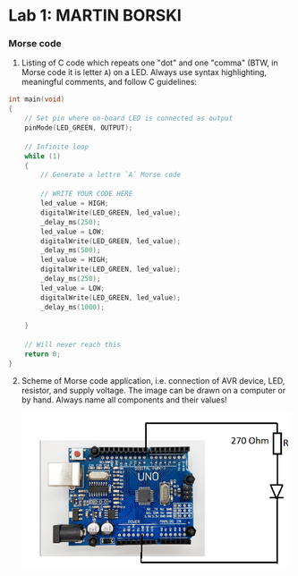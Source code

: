 # Lab 1: MARTIN BORSKI

### Morse code

1. Listing of C code which repeats one "dot" and one "comma" (BTW, in Morse code it is letter `A`) on a LED. Always use syntax highlighting, meaningful comments, and follow C guidelines:

```c
int main(void)
{
    // Set pin where on-board LED is connected as output
    pinMode(LED_GREEN, OUTPUT);

    // Infinite loop
    while (1)
    {
        // Generate a lettre `A` Morse code

        // WRITE YOUR CODE HERE
        led_value = HIGH;
        digitalWrite(LED_GREEN, led_value);
        _delay_ms(250);
        led_value = LOW;
        digitalWrite(LED_GREEN, led_value);
        _delay_ms(500);
        led_value = HIGH;
        digitalWrite(LED_GREEN, led_value);
        _delay_ms(250);
        led_value = LOW;
        digitalWrite(LED_GREEN, led_value);
        _delay_ms(1000);

    }

    // Will never reach this
    return 0;
}
```

2. Scheme of Morse code application, i.e. connection of AVR device, LED, resistor, and supply voltage. The image can be drawn on a computer or by hand. Always name all components and their values!

   ![your figure](test/de2-11.png)
